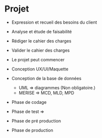 # Projet 

- Expression et recueil des besoins du client

- Analyse et étude de faisabilité

- Rédiger le cahier des charges

- Valider le cahier des charges

- Le projet peut commencer 

- Conception UX/UI/Maquette

- Conception de la base de données
    - UML => diagrammes (Non obligatoire.)
    - MERISE => MCD, MLD, MPD

- Phase de codage 

- Phase de test => 

- Phase de pré production 

- Phase de production 


